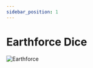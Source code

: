 ```yaml
---
sidebar_position: 1
---
```


# Earthforce Dice

![Earthforce](https://vwiki.valorserver.com/api/item/picture/earthforce%20dice)
